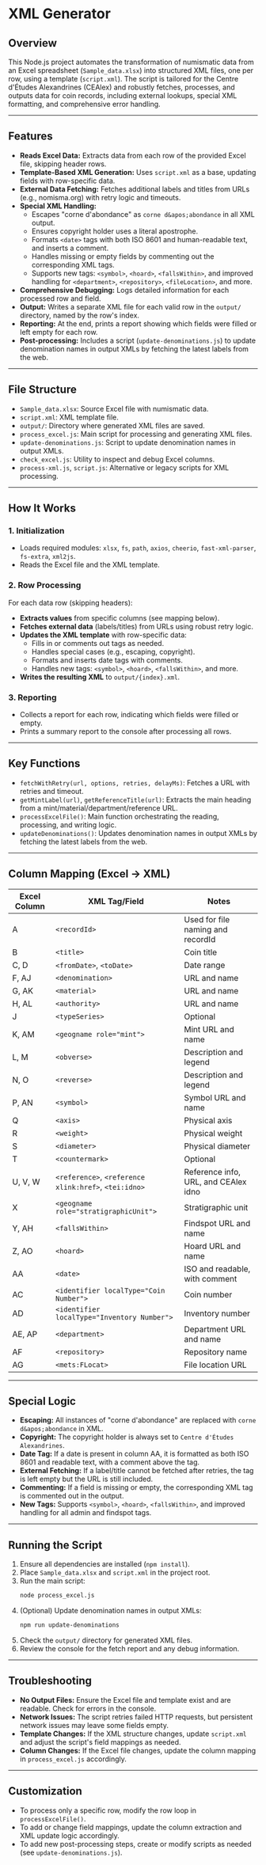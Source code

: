 # XML Generator

## Overview

This Node.js project automates the transformation of numismatic data from an Excel spreadsheet (`Sample_data.xlsx`) into structured XML files, one per row, using a template (`script.xml`). The script is tailored for the Centre d'Études Alexandrines (CEAlex) and robustly fetches, processes, and outputs data for coin records, including external lookups, special XML formatting, and comprehensive error handling.

---

## Features

- **Reads Excel Data:** Extracts data from each row of the provided Excel file, skipping header rows.
- **Template-Based XML Generation:** Uses `script.xml` as a base, updating fields with row-specific data.
- **External Data Fetching:** Fetches additional labels and titles from URLs (e.g., nomisma.org) with retry logic and timeouts.
- **Special XML Handling:**
  - Escapes "corne d'abondance" as `corne d&apos;abondance` in all XML output.
  - Ensures copyright holder uses a literal apostrophe.
  - Formats `<date>` tags with both ISO 8601 and human-readable text, and inserts a comment.
  - Handles missing or empty fields by commenting out the corresponding XML tags.
  - Supports new tags: `<symbol>`, `<hoard>`, `<fallsWithin>`, and improved handling for `<department>`, `<repository>`, `<fileLocation>`, and more.
- **Comprehensive Debugging:** Logs detailed information for each processed row and field.
- **Output:** Writes a separate XML file for each valid row in the `output/` directory, named by the row's index.
- **Reporting:** At the end, prints a report showing which fields were filled or left empty for each row.
- **Post-processing:** Includes a script (`update-denominations.js`) to update denomination names in output XMLs by fetching the latest labels from the web.

---

## File Structure

- `Sample_data.xlsx`: Source Excel file with numismatic data.
- `script.xml`: XML template file.
- `output/`: Directory where generated XML files are saved.
- `process_excel.js`: Main script for processing and generating XML files.
- `update-denominations.js`: Script to update denomination names in output XMLs.
- `check_excel.js`: Utility to inspect and debug Excel columns.
- `process-xml.js`, `script.js`: Alternative or legacy scripts for XML processing.

---

## How It Works

### 1. Initialization

- Loads required modules: `xlsx`, `fs`, `path`, `axios`, `cheerio`, `fast-xml-parser`, `fs-extra`, `xml2js`.
- Reads the Excel file and the XML template.

### 2. Row Processing

For each data row (skipping headers):

- **Extracts values** from specific columns (see mapping below).
- **Fetches external data** (labels/titles) from URLs using robust retry logic.
- **Updates the XML template** with row-specific data:
  - Fills in or comments out tags as needed.
  - Handles special cases (e.g., escaping, copyright).
  - Formats and inserts date tags with comments.
  - Handles new tags: `<symbol>`, `<hoard>`, `<fallsWithin>`, and more.
- **Writes the resulting XML** to `output/{index}.xml`.

### 3. Reporting

- Collects a report for each row, indicating which fields were filled or empty.
- Prints a summary report to the console after processing all rows.

---

## Key Functions

- `fetchWithRetry(url, options, retries, delayMs)`: Fetches a URL with retries and timeout.
- `getMintLabel(url)`, `getReferenceTitle(url)`: Extracts the main heading from a mint/material/department/reference URL.
- `processExcelFile()`: Main function orchestrating the reading, processing, and writing logic.
- `updateDenominations()`: Updates denomination names in output XMLs by fetching the latest labels from the web.

---

## Column Mapping (Excel → XML)

| Excel Column | XML Tag/Field                | Notes                                      |
|--------------|------------------------------|--------------------------------------------|
| A            | `<recordId>`                 | Used for file naming and recordId          |
| B            | `<title>`                    | Coin title                                 |
| C, D         | `<fromDate>`, `<toDate>`     | Date range                                 |
| F, AJ        | `<denomination>`             | URL and name                               |
| G, AK        | `<material>`                 | URL and name                               |
| H, AL        | `<authority>`                | URL and name                               |
| J            | `<typeSeries>`               | Optional                                   |
| K, AM        | `<geogname role="mint">`    | Mint URL and name                          |
| L, M         | `<obverse>`                  | Description and legend                     |
| N, O         | `<reverse>`                  | Description and legend                     |
| P, AN        | `<symbol>`                   | Symbol URL and name                        |
| Q            | `<axis>`                     | Physical axis                              |
| R            | `<weight>`                   | Physical weight                            |
| S            | `<diameter>`                 | Physical diameter                          |
| T            | `<countermark>`              | Optional                                   |
| U, V, W      | `<reference>`, `<reference xlink:href>`, `<tei:idno>` | Reference info, URL, and CEAlex idno |
| X            | `<geogname role="stratigraphicUnit">` | Stratigraphic unit                  |
| Y, AH        | `<fallsWithin>`              | Findspot URL and name                      |
| Z, AO        | `<hoard>`                    | Hoard URL and name                         |
| AA           | `<date>`                     | ISO and readable, with comment             |
| AC           | `<identifier localType="Coin Number">` | Coin number                    |
| AD           | `<identifier localType="Inventory Number">` | Inventory number                |
| AE, AP       | `<department>`               | Department URL and name                    |
| AF           | `<repository>`               | Repository name                            |
| AG           | `<mets:FLocat>`              | File location URL                          |

---

## Special Logic

- **Escaping:** All instances of "corne d'abondance" are replaced with `corne d&apos;abondance` in XML.
- **Copyright:** The copyright holder is always set to `Centre d'Études Alexandrines`.
- **Date Tag:** If a date is present in column AA, it is formatted as both ISO 8601 and readable text, with a comment above the tag.
- **External Fetching:** If a label/title cannot be fetched after retries, the tag is left empty but the URL is still included.
- **Commenting:** If a field is missing or empty, the corresponding XML tag is commented out in the output.
- **New Tags:** Supports `<symbol>`, `<hoard>`, `<fallsWithin>`, and improved handling for all admin and findspot tags.

---

## Running the Script

1. Ensure all dependencies are installed (`npm install`).
2. Place `Sample_data.xlsx` and `script.xml` in the project root.
3. Run the main script:
   ```bash
   node process_excel.js
   ```
4. (Optional) Update denomination names in output XMLs:
   ```bash
   npm run update-denominations
   ```
5. Check the `output/` directory for generated XML files.
6. Review the console for the fetch report and any debug information.

---

## Troubleshooting

- **No Output Files:** Ensure the Excel file and template exist and are readable. Check for errors in the console.
- **Network Issues:** The script retries failed HTTP requests, but persistent network issues may leave some fields empty.
- **Template Changes:** If the XML structure changes, update `script.xml` and adjust the script's field mappings as needed.
- **Column Changes:** If the Excel file changes, update the column mapping in `process_excel.js` accordingly.

---

## Customization

- To process only a specific row, modify the row loop in `processExcelFile()`.
- To add or change field mappings, update the column extraction and XML update logic accordingly.
- To add new post-processing steps, create or modify scripts as needed (see `update-denominations.js`). 
